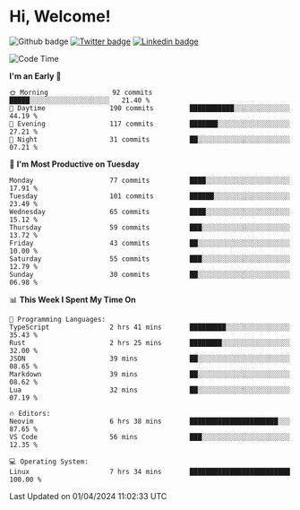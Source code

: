   # Hi, Welcome!
  ![Github badge](https://img.shields.io/github/followers/kraken-afk.svg?style=social&label=Follow&maxAge=2592000)
  [![Twitter badge](https://img.shields.io/badge/-Twitter-00acee?style=flat-square&logo=Twitter&logoColor=white)](https://twitter.com/trshppl)
  [![Linkedin badge](https://img.shields.io/badge/LinkedIn-0077B5?style=flat-square&logo=linkedin&logoColor=white)](https://www.linkedin.com/in/noveanrer)
<!--START_SECTION:waka-->
![Code Time](http://img.shields.io/badge/Code%20Time-124%20hrs%2032%20mins-blue)

**I'm an Early 🐤** 

```text
🌞 Morning                92 commits          █████░░░░░░░░░░░░░░░░░░░░   21.40 % 
🌆 Daytime                190 commits         ███████████░░░░░░░░░░░░░░   44.19 % 
🌃 Evening                117 commits         ███████░░░░░░░░░░░░░░░░░░   27.21 % 
🌙 Night                  31 commits          ██░░░░░░░░░░░░░░░░░░░░░░░   07.21 % 
```
📅 **I'm Most Productive on Tuesday** 

```text
Monday                   77 commits          ████░░░░░░░░░░░░░░░░░░░░░   17.91 % 
Tuesday                  101 commits         ██████░░░░░░░░░░░░░░░░░░░   23.49 % 
Wednesday                65 commits          ████░░░░░░░░░░░░░░░░░░░░░   15.12 % 
Thursday                 59 commits          ███░░░░░░░░░░░░░░░░░░░░░░   13.72 % 
Friday                   43 commits          ██░░░░░░░░░░░░░░░░░░░░░░░   10.00 % 
Saturday                 55 commits          ███░░░░░░░░░░░░░░░░░░░░░░   12.79 % 
Sunday                   30 commits          ██░░░░░░░░░░░░░░░░░░░░░░░   06.98 % 
```


📊 **This Week I Spent My Time On** 

```text
💬 Programming Languages: 
TypeScript               2 hrs 41 mins       █████████░░░░░░░░░░░░░░░░   35.43 % 
Rust                     2 hrs 25 mins       ████████░░░░░░░░░░░░░░░░░   32.00 % 
JSON                     39 mins             ██░░░░░░░░░░░░░░░░░░░░░░░   08.65 % 
Markdown                 39 mins             ██░░░░░░░░░░░░░░░░░░░░░░░   08.62 % 
Lua                      32 mins             ██░░░░░░░░░░░░░░░░░░░░░░░   07.19 % 

🔥 Editors: 
Neovim                   6 hrs 38 mins       ██████████████████████░░░   87.65 % 
VS Code                  56 mins             ███░░░░░░░░░░░░░░░░░░░░░░   12.35 % 

💻 Operating System: 
Linux                    7 hrs 34 mins       █████████████████████████   100.00 % 
```


 Last Updated on 01/04/2024 11:02:33 UTC
<!--END_SECTION:waka-->